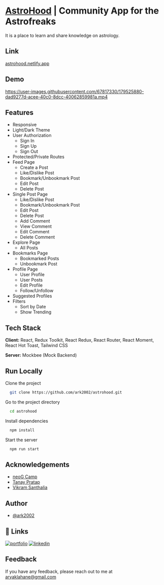 
# [AstroHood](https://astrohood.netlify.app/) | Community App for the Astrofreaks
It is a place to learn and share knowledge on astrology.

## Link

[astrohood.netlify.app](https://astrohood.netlify.app/)

## Demo

https://user-images.githubusercontent.com/67817330/179525880-dad9277d-acee-40c0-8dcc-40062859981a.mp4

## Features

- Responsive
- Light/Dark Theme
- User Authorization
    - Sign In
    - Sign Up
    - Sign Out
- Protected/Private Routes
- Feed Page
    - Create a Post
    - Like/Dislike Post
    - Bookmark/Unbookmark Post
    - Edit Post
    - Delete Post
- Single Post Page
    - Like/Dislike Post
    - Bookmark/Unbookmark Post
    - Edit Post
    - Delete Post
    - Add Comment
    - View Comment
    - Edit Comment
    - Delete Comment
- Explore Page
    - All Posts
- Bookmarks Page
    - Bookmarked Posts
    - Unbookmark Post
- Profile Page
    - User Profile
    - User Posts
    - Edit Profile
    - Follow/Unfollow
- Suggested Profiles
- Filters
    - Sort by Date
    - Show Trending

## Tech Stack

**Client:** React, Redux Toolkit, React Redux, React Router, React Moment, React Hot Toast, Tailwind CSS

**Server:** Mockbee (Mock Backend)


## Run Locally

Clone the project

```bash
  git clone https://github.com/ark2002/astrohood.git
```

Go to the project directory

```bash
  cd astrohood
```

Install dependencies

```bash
  npm install
```

Start the server

```bash
  npm run start
```

## Acknowledgements

 - [neoG Camp](https://neog.camp/)
 - [Tanay Pratap](https://twitter.com/tanaypratap)
 - [Vikram Santhalia](https://twitter.com/VikramSanthalia)


## Author

- [@ark2002](https://github.com/ark2002)


## 🔗 Links
[![portfolio](https://img.shields.io/badge/my_portfolio-000?style=for-the-badge&logo=ko-fi&logoColor=white)](https://aryaklahaneportfolio.netlify.app/)
[![linkedin](https://img.shields.io/badge/linkedin-0A66C2?style=for-the-badge&logo=linkedin&logoColor=white)](https://www.linkedin.com/in/aryaklahane/)


## Feedback

If you have any feedback, please reach out to me at aryaklahane@gmail.com
